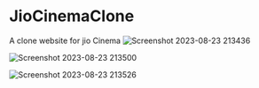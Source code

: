 # JioCinemaClone
A clone website for jio Cinema 
![Screenshot 2023-08-23 213436](https://github.com/VidushiSingh56/JioCinemaClone/assets/121214099/e8bd1a68-feb8-4341-bf43-b7e0b5a00fbb)

![Screenshot 2023-08-23 213500](https://github.com/VidushiSingh56/JioCinemaClone/assets/121214099/14027947-6f3b-40c7-b80d-9bcd9ac7ff3a)

![Screenshot 2023-08-23 213526](https://github.com/VidushiSingh56/JioCinemaClone/assets/121214099/063658e8-d625-4ab0-a70c-0256ca9fa540)
